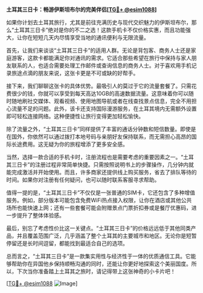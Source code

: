 **土耳其三日卡：畅游伊斯坦布尔的完美伴侣[[TG💪+ @esim1088](https://t.me/s/esim1088)]**

如果你计划去土耳其旅行，尤其是前往充满历史与现代交织魅力的伊斯坦布尔，那么“土耳其三日卡”绝对是你的不二之选！这款手机卡不仅价格实惠，而且功能强大，让你在短短几天内尽情享受当地的通讯便利与无限流量。

首先，让我们来谈谈“土耳其三日卡”的适用人群。无论是背包客、商务人士还是家庭游客，这款卡都能满足你对通讯的需求。它适合那些希望在旅行中保持与家人朋友联系的人，也适合需要处理工作邮件或查询信息的商务人士。对于喜欢用手机记录旅途点滴的朋友来说，这张卡更是不可或缺的好帮手。

接下来，我们聊聊这张卡的具体优势。最吸引人的莫过于它的流量套餐了。只需花费很少的钱，你就可以享受到每天高达10GB的高速数据流量。这意味着你可以随时随地刷社交媒体、观看视频、使用地图导航或者在线查找景点信息，完全不用担心流量不足的问题。此外，该卡还支持国际漫游服务，在土耳其境内无需额外设置即可轻松连接网络。这种便捷性让旅行变得更加轻松愉快。

除了流量之外，“土耳其三日卡”同样提供了丰富的通话分钟数和短信数量。即使是在国外，你依然可以通过拨打本地号码与亲朋好友保持联系，而无需担心高昂的国际长途费用。这无疑为你的旅程增添了更多安全感。

当然，选择一款合适的手机卡时，注册流程也是需要考虑的重要因素之一。“土耳其三日卡”的注册过程非常简单快捷。只需按照说明书上的步骤操作，几分钟内就能完成激活并开始使用。而且，许多商家还提供线上购买服务，省去了排队等待的时间。如果你对注册有任何疑问，也可以随时联系客服寻求帮助。

值得一提的是，“土耳其三日卡”不仅仅是一张普通的SIM卡，它还包含了多种增值服务。例如，部分版本可能包含免费WiFi热点接入权限，让你在酒店或其他公共场所也能快速上网；还有一些套餐可能会附赠景点门票折扣券或是餐厅优惠码，进一步提升了整体体验感。

最后，别忘了考虑性价比这一关键点。“土耳其三日卡”的价格远远低于其他同类产品，并且覆盖范围广泛，几乎涵盖了整个土耳其的主要城市和地区。无论你是短暂停留还是长时间逗留，都能找到最适合自己的选项。

总而言之，“土耳其三日卡”是一款集实用性与经济性于一体的优质通信工具。它能够帮助你在异国他乡保持顺畅沟通的同时，还能让你更好地探索这个美丽国度。所以，下次当你准备踏上土耳其之旅时，请记得带上这张神奇的小卡片吧！

[[TG💪+ @esim1088](https://t.me/s/esim1088) ![Image](https://i.postimg.cc/4NQfJmqS/Snipaste-2025-05-13-00-14-12.png)]